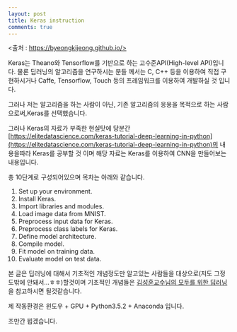 ```yaml
---
layout: post
title: Keras instruction
comments: true
---
```

<출처 : https://byeongkijeong.github.io/>


Keras는 Theano와 Tensorflow를 기반으로 하는 고수준API(High-level API)입니다.
물론 딥러닝의 알고리즘을 연구하시는 분들 께서는 C, C++ 등을 이용하여 직접 구현하시거나 
Caffe, Tensorflow, Touch 등의 프레임워크를 이용하여 개발하실 것 입니다.

그러나 저는 알고리즘을 하는 사람이 아닌, 기존 알고리즘의 응용을 목적으로 하는 사람으로써,Keras를 선택했습니다.

그러나 Keras의 자료가 부족한 현실탓에 당분간
[https://elitedatascience.com/keras-tutorial-deep-learning-in-python](https://elitedatascience.com/keras-tutorial-deep-learning-in-python)의 내용을따라 Keras를 공부할 것 이며
해당 자료는 Keras를 이용하여 CNN을 만들어보는 내용입니다.

총 10단계로 구성되어있으며 목차는 아래와 같습니다.

1. Set up your environment.
2. Install Keras.
3. Import libraries and modules.
4. Load image data from MNIST.
5. Preprocess input data for Keras.
6. Preprocess class labels for Keras.
7. Define model architecture.
8. Compile model.
9. Fit model on training data.
10. Evaluate model on test data.

본 글은 딥러닝에 대해서 기초적인 개념정도만 알고있는 사람들을 대상으로(저도 그정도밖에 안돼서...ㅎㅎ)할것이며
기초적인 개념들은 [김성훈교수님의 모두를 위한 딥러닝](http://hunkim.github.io/ml/)을 참고하시면 될것같습니다.

제 작동환경은 윈도우 + GPU + Python3.5.2 + Anaconda 입니다.

조만간 뵙겠습니다.
